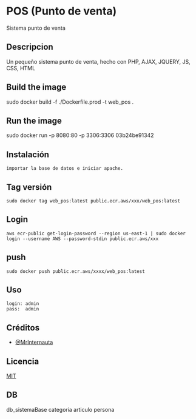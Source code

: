 

# POS (Punto de venta)
Sistema punto de venta
## Descripcion 
Un pequeño sistema punto de venta, hecho con PHP, AJAX, JQUERY, JS, CSS, HTML

## Build the image
sudo docker build -f ./Dockerfile.prod -t web_pos .
## Run the image
sudo docker run -p 8080:80 -p 3306:3306 03b24be91342
## Instalación
```
importar la base de datos e iniciar apache.

```
## Tag versión
```
sudo docker tag web_pos:latest public.ecr.aws/xxx/web_pos:latest
```

## Login
```
aws ecr-public get-login-password --region us-east-1 | sudo docker login --username AWS --password-stdin public.ecr.aws/xxx
```

## push
```
sudo docker push public.ecr.aws/xxxx/web_pos:latest
```
## Uso
```
login: admin
pass:  admin
```

## Créditos
- [@MrInternauta](https://twitter.com/mrinternauta)

## Licencia
[MIT](https://opensource.org/licenses/MIT)


## DB
db_sistemaBase
categoria
articulo
persona